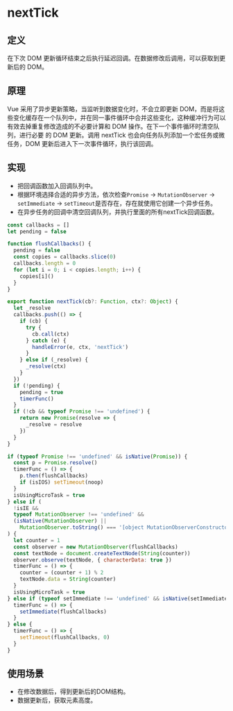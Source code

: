 # nextTick

## 定义

在下次 DOM 更新循环结束之后执行延迟回调。在数据修改后调用，可以获取到更新后的 DOM。

## 原理

Vue 采用了异步更新策略，当监听到数据变化时，不会立即更新 DOM，而是将这些变化缓存在一个队列中，并在同一事件循环中合并这些变化，这种缓冲行为可以有效去掉重复修改造成的不必要计算和 DOM 操作。在下一个事件循环时清空队列，进行必要 的 DOM 更新。调用 nextTick 也会向任务队列添加一个宏任务或微任务，DOM 更新后进入下一次事件循环，执行该回调。

## 实现

- 把回调函数加入回调队列中。
- 根据环境选择合适的异步方法，依次检查`Promise` -> `MutationObserver` -> `setImmediate` -> `setTimeout`是否存在，存在就使用它创建一个异步任务。
- 在异步任务的回调中清空回调队列，并执行里面的所有nextTick回调函数。

```javascript
const callbacks = []
let pending = false

function flushCallbacks() {
  pending = false
  const copies = callbacks.slice(0)
  callbacks.length = 0
  for (let i = 0; i < copies.length; i++) {
    copies[i]()
  }
}

export function nextTick(cb?: Function, ctx?: Object) {
  let _resolve
  callbacks.push(() => {
    if (cb) {
      try {
        cb.call(ctx)
      } catch (e) {
        handleError(e, ctx, 'nextTick')
      }
    } else if (_resolve) {
      _resolve(ctx)
    }
  })
  if (!pending) {
    pending = true
    timerFunc()
  }
  if (!cb && typeof Promise !== 'undefined') {
    return new Promise(resolve => {
      _resolve = resolve
    })
  }
}

if (typeof Promise !== 'undefined' && isNative(Promise)) {
  const p = Promise.resolve()
  timerFunc = () => {
    p.then(flushCallbacks)
    if (isIOS) setTimeout(noop)
  }
  isUsingMicroTask = true
} else if (
  !isIE &&
  typeof MutationObserver !== 'undefined' &&
  (isNative(MutationObserver) ||
    MutationObserver.toString() === '[object MutationObserverConstructor]')
) {
  let counter = 1
  const observer = new MutationObserver(flushCallbacks)
  const textNode = document.createTextNode(String(counter))
  observer.observe(textNode, { characterData: true })
  timerFunc = () => {
    counter = (counter + 1) % 2
    textNode.data = String(counter)
  }
  isUsingMicroTask = true
} else if (typeof setImmediate !== 'undefined' && isNative(setImmediate)) {
  timerFunc = () => {
    setImmediate(flushCallbacks)
  }
} else {
  timerFunc = () => {
    setTimeout(flushCallbacks, 0)
  }
}
```

## 使用场景

- 在修改数据后，得到更新后的DOM结构。
- 数据更新后，获取元素高度。
